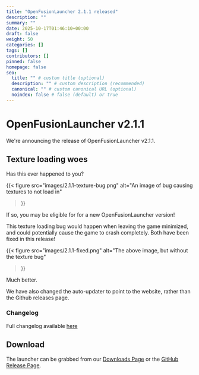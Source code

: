 ```yaml
---
title: "OpenFusionLauncher 2.1.1 released"
description: ""
summary: ""
date: 2025-10-17T01:46:10+00:00
draft: false
weight: 50
categories: []
tags: []
contributors: []
pinned: false
homepage: false
seo:
  title: "" # custom title (optional)
  description: "" # custom description (recommended)
  canonical: "" # custom canonical URL (optional)
  noindex: false # false (default) or true
---
```


# OpenFusionLauncher v2.1.1

We're announcing the release of OpenFusionLauncher v2.1.1.

## Texture loading woes

Has this ever happened to you?

{{< figure
  src="images/2.1.1-texture-bug.png"
  alt="An image of bug causing textures to not load in"
>}}

If so, you may be eligible for for a new OpenFusionLauncher version!

This texture loading bug would happen when leaving the game minimized, and could potentially cause the game to crash completely. Both have been fixed in this release!

{{< figure
  src="images/2.1.1-fixed.png"
  alt="The above image, but without the texture bug"
>}}

Much better.

We have also changed the auto-updater to point to the website, rather than the Github releases page.

### Changelog

Full changelog available [here](https://github.com/OpenFusionProject/OpenFusionLauncher/compare/2.1.0...2.1.1)

## Download
The launcher can be grabbed from our [Downloads Page](https://openfusion.dev/download) or the [GitHub Release Page](https://github.com/OpenFusionProject/OpenFusionLauncher/releases/tag/2.1.1).

